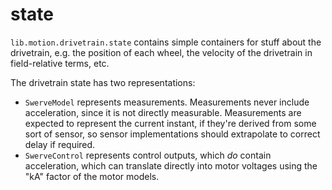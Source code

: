 # state

`lib.motion.drivetrain.state` contains simple containers for stuff about
the drivetrain, e.g. the position of each wheel, the velocity of the
drivetrain in field-relative terms, etc.

The drivetrain state has two representations:

- `SwerveModel` represents measurements. Measurements never include
acceleration, since it is not directly measurable.  Measurements are 
expected to represent the current instant, if they're derived from
some sort of sensor, so sensor implementations should extrapolate
to correct delay if required.
- `SwerveControl` represents control outputs, which _do_ contain
acceleration, which can translate directly into motor voltages using
the "kA" factor of the motor models.
